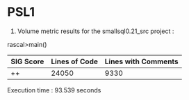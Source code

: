 # PSL1

1. Volume metric results for  the smallsql0.21_src project :

rascal>main()

SIG Score | Lines of Code | Lines with Comments
------------ | ------------- | --------------
++ | 24050 | 9330

Execution time : 93.539 seconds
